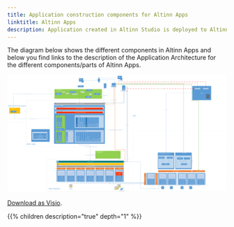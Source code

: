 ```yaml
---
title: Application construction components for Altinn Apps
linktitle: Altinn Apps
description: Application created in Altinn Studio is deployed to Altinn Apps.
---
```


The diagram below shows the different components in Altinn Apps and below you find links to the description of the Application Architecture for the different
components/parts of Altinn Apps.

!["Apps architecture diagram"](altinnapps_application_architecture.svg "Apps application architecture")

[Download as Visio](altinnapps_application_architecture.vsdx).


{{% children description="true" depth="1" %}}